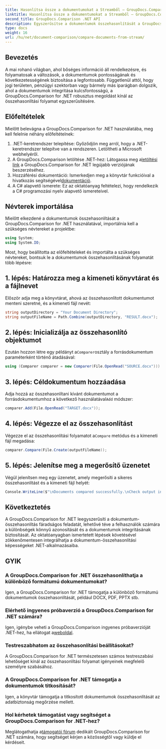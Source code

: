 ```yaml
---
title: Hasonlítsa össze a dokumentumokat a Streamből – GroupDocs.Comparison for .NET
linktitle: Hasonlítsa össze a dokumentumokat a Streamből – GroupDocs.Comparison for .NET
second_title: GroupDocs.Comparison .NET API
description: Egyszerűsítse a dokumentumok összehasonlítását a GroupDocs.Comparison for .NET segítségével. Hasonlítsa össze a dokumentumokat könnyedén, és biztosítsa a fájlok pontosságát.
type: docs
weight: 16
url: /hu/net/document-comparison/compare-documents-from-stream/
---
```

## Bevezetés
A mai rohanó világban, ahol bőséges információ áll rendelkezésre, és folyamatosak a változások, a dokumentumok pontosságának és következetességének biztosítása a legfontosabb. Függetlenül attól, hogy jogi területen, pénzügyi szektorban vagy bármely más iparágban dolgozik, ahol a dokumentumok integritása kulcsfontosságú, a GroupDocs.Comparison for .NET robusztus megoldást kínál az összehasonlítási folyamat egyszerűsítésére.
## Előfeltételek
Mielőtt belevágna a GroupDocs.Comparison for .NET használatába, meg kell felelnie néhány előfeltételnek:
1. .NET-keretrendszer telepítése: Győződjön meg arról, hogy a .NET-keretrendszer telepítve van a rendszeren. Letöltheti a Microsoft webhelyéről.
2.  A GroupDocs.Comparison letöltése .NET-hez: Látogassa meg a[letöltési link](https://releases.groupdocs.com/comparison/net/) a GroupDocs.Comparison for .NET legújabb verziójának beszerzéséhez.
3.  Hozzáférési dokumentáció: Ismerkedjen meg a könyvtár funkcióival a hivatkozás segítségével[dokumentáció](https://reference.groupdocs.com/comparison/net/).
4. A C# alapvető ismerete: Ez az oktatóanyag feltételezi, hogy rendelkezik a C# programozási nyelv alapvető ismereteivel.

## Névterek importálása
Mielőtt elkezdené a dokumentumok összehasonlítását a GroupDocs.Comparison for .NET használatával, importálnia kell a szükséges névtereket a projektbe:
```csharp
using System;
using System.IO;
```
Most, hogy beállította az előfeltételeket és importálta a szükséges névtereket, bontsuk le a dokumentumok összehasonlításának folyamatát több lépésre:
## 1. lépés: Határozza meg a kimeneti könyvtárat és a fájlnevet
Először adja meg a könyvtárat, ahová az összehasonlított dokumentumot menteni szeretné, és a kimeneti fájl nevét:
```csharp
string outputDirectory = "Your Document Directory";
string outputFileName = Path.Combine(outputDirectory, "RESULT.docx");
```
## 2. lépés: Inicializálja az összehasonlító objektumot
 Ezután hozzon létre egy példányt a`Comparer`osztály a forrásdokumentum paraméterként történő átadásával:
```csharp
using (Comparer comparer = new Comparer(File.OpenRead("SOURCE.docx")))
```
## 3. lépés: Céldokumentum hozzáadása
 Adja hozzá az összehasonlítani kívánt dokumentumot a forrásdokumentumhoz a következő használatával`Add` módszer:
```csharp
comparer.Add(File.OpenRead("TARGET.docx"));
```
## 4. lépés: Végezze el az összehasonlítást
 Végezze el az összehasonlítási folyamatot a`Compare` metódus és a kimeneti fájl megadása:
```csharp
comparer.Compare(File.Create(outputFileName));
```
## 5. lépés: Jelenítse meg a megerősítő üzenetet
Végül jelenítsen meg egy üzenetet, amely megerősíti a sikeres összehasonlítást és a kimeneti fájl helyét:
```csharp
Console.WriteLine($"\nDocuments compared successfully.\nCheck output in {outputDirectory}.");
```

## Következtetés
A GroupDocs.Comparison for .NET leegyszerűsíti a dokumentum-összehasonlítás fáradságos feladatát, lehetővé téve a felhasználók számára a különbségek könnyű azonosítását és a dokumentumok integritásának biztosítását. Az oktatóanyagban ismertetett lépések követésével zökkenőmentesen integrálhatja a dokumentum-összehasonlítási képességeket .NET-alkalmazásaiba.
## GYIK
### A GroupDocs.Comparison for .NET összehasonlíthatja a különböző formátumú dokumentumokat?
Igen, a GroupDocs.Comparison for .NET támogatja a különböző formátumú dokumentumok összehasonlítását, például DOCX, PDF, PPTX stb.
### Elérhető ingyenes próbaverzió a GroupDocs.Comparison for .NET számára?
 Igen, igénybe veheti a GroupDocs.Comparison ingyenes próbaverzióját .NET-hez, ha ellátogat a[weboldal](https://releases.groupdocs.com/).
### Testreszabhatom az összehasonlítási beállításokat?
A GroupDocs.Comparison for .NET természetesen számos testreszabási lehetőséget kínál az összehasonlítási folyamat igényeinek megfelelő személyre szabásához.
### A GroupDocs.Comparison for .NET támogatja a dokumentumok titkosítását?
Igen, a könyvtár támogatja a titkosított dokumentumok összehasonlítását az adatbiztonság megőrzése mellett.
### Hol kérhetek támogatást vagy segítséget a GroupDocs.Comparison for .NET-hez?
 Meglátogathatja a[támogatói fórum](https://forum.groupdocs.com/c/comparison/12) dedikált GroupDocs.Comparison for .NET számára, hogy segítséget kérjen a közösségtől vagy küldje el kérdéseit.